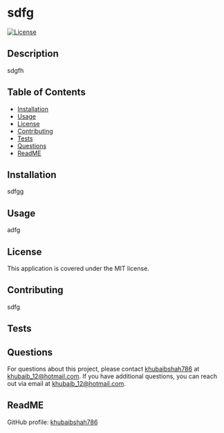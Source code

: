 
# sdfg

[![License](https://img.shields.io/badge/license-MIT-brightgreen)](MIT)

## Description
sdgfh

## Table of Contents
- [Installation](#installation)
- [Usage](#usage)
- [License](#license)
- [Contributing](#contributing)
- [Tests](#tests)
- [Questions](#questions)
- [ReadME](#readme)

## Installation
sdfgg

## Usage
adfg

## License
This application is covered under the MIT license.

## Contributing
sdfg

## Tests



## Questions
For questions about this project, please contact [khubaibshah786](https://github.com/khubaibshah786) at khubaib_12@hotmail.com.
If you have additional questions, you can reach out via email at khubaib_12@hotmail.com.

## ReadME
GitHub profile: [khubaibshah786](https://github.com/khubaibshah786)
